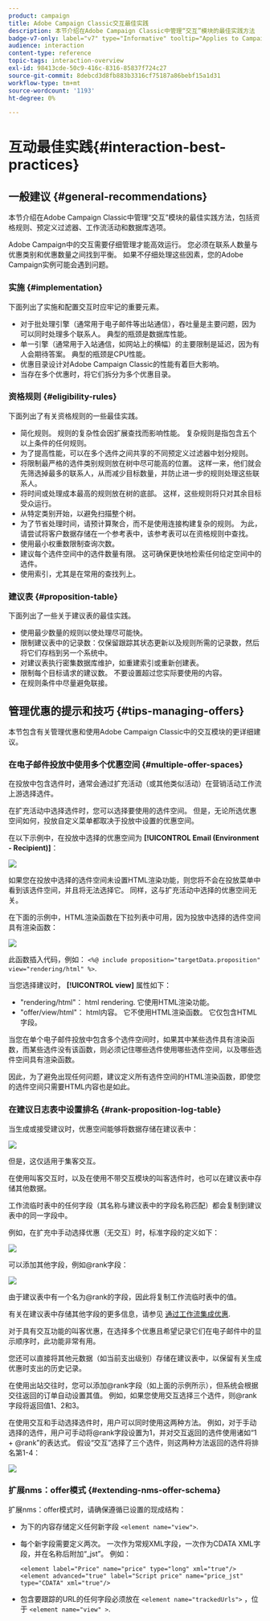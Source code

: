 ```yaml
---
product: campaign
title: Adobe Campaign Classic交互最佳实践
description: 本节介绍在Adobe Campaign Classic中管理“交互”模块的最佳实践方法
badge-v7-only: label="v7" type="Informative" tooltip="Applies to Campaign Classic v7 only"
audience: interaction
content-type: reference
topic-tags: interaction-overview
exl-id: 98413cde-50c9-416c-8316-85837f724c27
source-git-commit: 8debcd3d8fb883b3316cf75187a86bebf15a1d31
workflow-type: tm+mt
source-wordcount: '1193'
ht-degree: 0%

---
```


# 互动最佳实践{#interaction-best-practices}



## 一般建议 {#general-recommendations}

本节介绍在Adobe Campaign Classic中管理“交互”模块的最佳实践方法，包括资格规则、预定义过滤器、工作流活动和数据库选项。

Adobe Campaign中的交互需要仔细管理才能高效运行。 您必须在联系人数量与优惠类别和优惠数量之间找到平衡。 如果不仔细处理这些因素，您的Adobe Campaign实例可能会遇到问题。

### 实施 {#implementation}

下面列出了实施和配置交互时应牢记的重要元素。

* 对于批处理引擎（通常用于电子邮件等出站通信），吞吐量是主要问题，因为可以同时处理多个联系人。 典型的瓶颈是数据库性能。
* 单一引擎（通常用于入站通信，如网站上的横幅）的主要限制是延迟，因为有人会期待答案。 典型的瓶颈是CPU性能。
* 优惠目录设计对Adobe Campaign Classic的性能有着巨大影响。
* 当存在多个优惠时，将它们拆分为多个优惠目录。

### 资格规则 {#eligibility-rules}

下面列出了有关资格规则的一些最佳实践。

* 简化规则。 规则的复杂性会因扩展查找而影响性能。 复杂规则是指包含五个以上条件的任何规则。
* 为了提高性能，可以在多个选件之间共享的不同预定义过滤器中划分规则。
* 将限制最严格的选件类别规则放在树中尽可能高的位置。 这样一来，他们就会先筛选掉最多的联系人，从而减少目标数量，并防止进一步的规则处理这些联系人。
* 将时间或处理成本最高的规则放在树的底部。 这样，这些规则将只对其余目标受众运行。
* 从特定类别开始，以避免扫描整个树。
* 为了节省处理时间，请预计算聚合，而不是使用连接构建复杂的规则。 为此，请尝试将客户数据存储在一个参考表中，该参考表可以在资格规则中查找。
* 使用最小权重数限制查询次数。
* 建议每个选件空间中的选件数量有限。 这可确保更快地检索任何给定空间中的选件。
* 使用索引，尤其是在常用的查找列上。

### 建议表 {#proposition-table}

下面列出了一些关于建议表的最佳实践。

* 使用最少数量的规则以使处理尽可能快。
* 限制建议表中的记录数：仅保留跟踪其状态更新以及规则所需的记录数，然后将它们存档到另一个系统中。
* 对建议表执行密集数据库维护，如重建索引或重新创建表。
* 限制每个目标请求的建议数。 不要设置超过您实际要使用的内容。
* 在规则条件中尽量避免联接。

## 管理优惠的提示和技巧 {#tips-managing-offers}

本节包含有关管理优惠和使用Adobe Campaign Classic中的交互模块的更详细建议。

### 在电子邮件投放中使用多个优惠空间 {#multiple-offer-spaces}

在投放中包含选件时，通常会通过扩充活动（或其他类似活动）在营销活动工作流上游选择选件。

在扩充活动中选择选件时，您可以选择要使用的选件空间。 但是，无论所选优惠空间如何，投放自定义菜单都取决于投放中设置的优惠空间。

在以下示例中，在投放中选择的优惠空间为 **[!UICONTROL Email (Environment - Recipient)]**：

![](assets/Interaction-best-practices-offer-space-selected.png)

如果您在投放中选择的选件空间未设置HTML渲染功能，则您将不会在投放菜单中看到该选件空间，并且将无法选择它。 同样，这与扩充活动中选择的优惠空间无关。

在下面的示例中，HTML渲染函数在下拉列表中可用，因为投放中选择的选件空间具有渲染函数：

![](assets/Interaction-best-practices-HTML-rendering.png)

此函数插入代码，例如： `<%@ include proposition="targetData.proposition" view="rendering/html" %>`.

当您选择建议时， **[!UICONTROL view]** 属性如下：
* &quot;rendering/html&quot;： html rendering. 它使用HTML渲染功能。
* &quot;offer/view/html&quot;： html内容。 它不使用HTML渲染函数。 它仅包含HTML字段。

当您在单个电子邮件投放中包含多个选件空间时，如果其中某些选件具有渲染函数，而某些选件没有该函数，则必须记住哪些选件使用哪些选件空间，以及哪些选件空间具有渲染函数。

因此，为了避免出现任何问题，建议定义所有选件空间的HTML渲染函数，即使您的选件空间只需要HTML内容也是如此。

### 在建议日志表中设置排名 {#rank-proposition-log-table}

当生成或接受建议时，优惠空间能够将数据存储在建议表中：

![](assets/Interaction-best-practices-offer-space-storage.png)

但是，这仅适用于集客交互。

在使用叫客交互时，以及在使用不带交互模块的叫客选件时，也可以在建议表中存储其他数据。

工作流临时表中的任何字段（其名称与建议表中的字段名称匹配）都会复制到建议表中的同一字段中。

例如，在扩充中手动选择优惠（无交互）时，标准字段的定义如下：

![](assets/Interaction-best-practices-manual-offer-std-fields.png)

可以添加其他字段，例如@rank字段：

![](assets/Interaction-best-practices-manual-offer-add-fields.png)

由于建议表中有一个名为@rank的字段，因此将复制工作流临时表中的值。

有关在建议表中存储其他字段的更多信息，请参见 [通过工作流集成优惠](../../interaction/using/integrating-an-offer-via-a-workflow.md#storing-offer-rankings-and-weights).

对于具有交互功能的叫客优惠，在选择多个优惠且希望记录它们在电子邮件中的显示顺序时，此功能非常有用。

您还可以直接将其他元数据（如当前支出级别）存储在建议表中，以保留有关生成优惠时支出的历史记录。

在使用出站交往时，您可以添加@rank字段（如上面的示例所示），但系统会根据交往返回的订单自动设置其值。 例如，如果您使用交互选择三个选件，则@rank字段将返回值1、2和3。

在使用交互和手动选择选件时，用户可以同时使用这两种方法。 例如，对于手动选择的选件，用户可手动将@rank字段设置为1，并对交互返回的选件使用诸如“1 + @rank”的表达式。 假设“交互”选择了三个选件，则这两种方法返回的选件将排名第1-4：

![](assets/Interaction-best-practices-manual-offer-combined.png)

### 扩展nms：offer模式 {#extending-nms-offer-schema}

扩展nms：offer模式时，请确保遵循已设置的现成结构：
* 为下的内容存储定义任何新字段 `<element name="view">`.
* 每个新字段需要定义两次。 一次作为常规XML字段，一次作为CDATA XML字段，并在名称后附加“_jst”。 例如：

   ```
   <element label="Price" name="price" type="long" xml="true"/>
   <element advanced="true" label="Script price" name="price_jst" type="CDATA" xml="true"/>
   ```

* 包含要跟踪的URL的任何字段必须放在 `<element name="trackedUrls">` ，位于 `<element name="view" >`.
